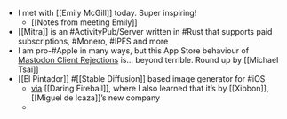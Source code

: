 - I met with [[Emily McGill]] today. Super inspiring!
	- [[Notes from meeting Emily]]
- [[Mitra]] is an #ActivityPub/Server written in #Rust that supports paid subscriptions, #Monero, #IPFS and more
- I am pro-#Apple in many ways, but this App Store behaviour of [Mastodon Client Rejections](https://mjtsai.com/blog/2023/01/11/mastodon-client-rejections/) is… beyond terrible. Round up by [[Michael Tsai]]
- [[El Pintador]] #[[Stable Diffusion]] based image generator for #iOS
	- [via](https://daringfireball.net/linked/2023/01/11/el-pintador) [[Daring Fireball]], where I also learned that it’s by [[Xibbon]], [[Miguel de Icaza]]’s new company
	-